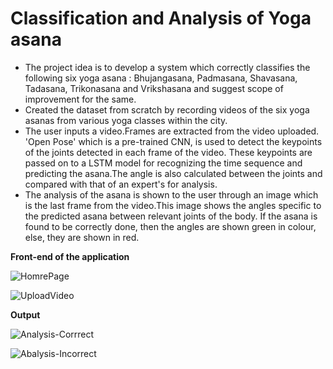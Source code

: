 # Classification and Analysis of Yoga asana
+ The project idea is to develop a system which correctly classifies the following six yoga asana : Bhujangasana, Padmasana, Shavasana, Tadasana, Trikonasana and Vrikshasana and suggest scope of improvement for the same. 
+ Created the dataset from scratch by recording videos of the six yoga asanas from various yoga classes within the city.
+ The user inputs a video.Frames are extracted from the video uploaded. 'Open Pose' which is a pre-trained CNN, is used to detect the keypoints of the joints detected in each frame of the video. These keypoints are passed on to a LSTM model for recognizing the time sequence and predicting the asana.The angle is also calculated between the joints and compared with that of an expert's for analysis.
+ The analysis of the asana is shown to the user through an image which is the last frame from the video.This image shows the angles specific to the predicted asana between relevant joints of the body. If the asana is found to be correctly done, then the angles are shown green in colour, else, they are shown in red.  


**Front-end of the application**  

 ![HomrePage](https://user-images.githubusercontent.com/54678638/216806390-1a198f09-a87c-48b6-93ec-da8bb7e0fc06.png)  
 
 ![UploadVideo](https://user-images.githubusercontent.com/54678638/216806411-3a8f7d1b-68b9-43eb-b9e1-d623e5385a60.png)  

**Output**  

![Analysis-Corrrect](https://user-images.githubusercontent.com/54678638/216806438-c2241b34-1977-49e8-bf96-33a2ee4cc72c.png)  

![Abalysis-Incorrect](https://user-images.githubusercontent.com/54678638/216806461-e19d6f5c-4732-4622-9717-271701c71af5.png)




